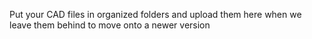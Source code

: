 Put your CAD files in organized folders and upload them here when we leave them behind to move onto a newer version
